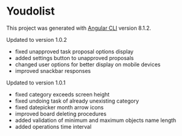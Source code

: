 # Youdolist

This project was generated with [Angular CLI](https://github.com/angular/angular-cli) version 8.1.2.

Updated to version 1.0.2
- fixed unapproved task proposal options display
- added settings button to unapproved proposals
- changed user options for better display on mobile devices
- improved snackbar responses

Updated to version 1.0.1
- fixed category exceeds screen height
- fixed undoing task of already unexisting category
- fixed datepicker month arrow icons
- improved board deleting procedures
- added validation of minimum and maximum objects name length
- added operations time interval 

